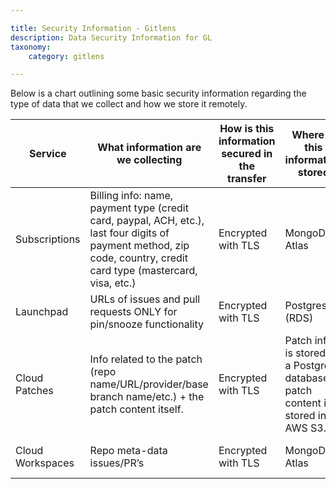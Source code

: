```yaml
---

title: Security Information - Gitlens
description: Data Security Information for GL
taxonomy:
    category: gitlens

---
```


Below is a chart outlining some basic security information regarding the type of data that we collect and how we store it remotely.

| Service | What information are we collecting | How is this information secured in the transfer| Where is this information stored | How is this information secured in storage |
| --- | --- | --- | --- | --- |
| Subscriptions | Billing info: name, payment type (credit card, paypal, ACH, etc.), last four digits of payment method, zip code, country, credit card type (mastercard, visa, etc.) | Encrypted with TLS | MongoDB Atlas | Encrypted at rest (AES-256) |
| Launchpad | URLs of issues and pull requests ONLY for pin/snooze functionality | Encrypted with TLS | Postgres (RDS) | Encrypted at rest (AES-256) |
| Cloud Patches | Info related to the patch (repo name/URL/provider/base branch name/etc.) + the patch content itself. | Encrypted with TLS | Patch info is stored in a Postgres database, patch content is stored in AWS S3. | SSE-S3, which uses 256-bit Advanced Encryption Standard (AES-256) |
| Cloud Workspaces | Repo meta-data issues/PR’s | Encrypted with TLS | MongoDB Atlas | Encrypted at rest (AES-256) |
